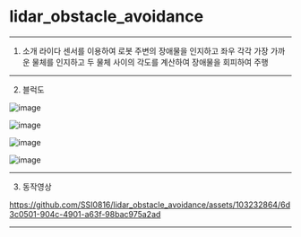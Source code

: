 # lidar_obstacle_avoidance

---
1. 소개
라이다 센서를 이용하여 로봇 주변의 장애물을 인지하고 좌우 각각 가장 가까운 물체를 인지하고 두 물체 사이의 각도를 계산하여 장애물을 회피하여 주행
---
2. 블럭도

![image](https://github.com/SSI0816/lidar_obstacle_avoidance/assets/103232864/3c8679a5-1397-426e-8ffc-3f27606c21d2)

![image](https://github.com/SSI0816/lidar_obstacle_avoidance/assets/103232864/ff9fccfa-911c-48bc-ac3a-7a0598ba76b2)

![image](https://github.com/SSI0816/lidar_obstacle_avoidance/assets/103232864/57e405aa-6b7d-4672-83aa-e510a22c822a)

![image](https://github.com/SSI0816/lidar_obstacle_avoidance/assets/103232864/87e66ad4-720a-4208-8c88-8421fb989056)

---
3. 동작영상

https://github.com/SSI0816/lidar_obstacle_avoidance/assets/103232864/6d3c0501-904c-4901-a63f-98bac975a2ad

---
